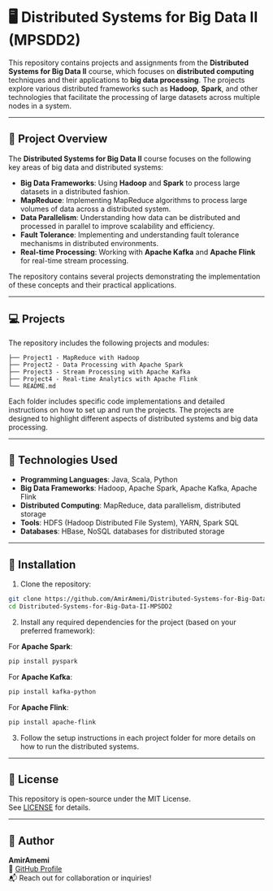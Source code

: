 # 🖥️ Distributed Systems for Big Data II (MPSDD2)

This repository contains projects and assignments from the **Distributed Systems for Big Data II** course, which focuses on **distributed computing** techniques and their applications to **big data processing**. The projects explore various distributed frameworks such as **Hadoop**, **Spark**, and other technologies that facilitate the processing of large datasets across multiple nodes in a system.

---

## 🎯 Project Overview

The **Distributed Systems for Big Data II** course focuses on the following key areas of big data and distributed systems:

- **Big Data Frameworks**: Using **Hadoop** and **Spark** to process large datasets in a distributed fashion.
- **MapReduce**: Implementing MapReduce algorithms to process large volumes of data across a distributed system.
- **Data Parallelism**: Understanding how data can be distributed and processed in parallel to improve scalability and efficiency.
- **Fault Tolerance**: Implementing and understanding fault tolerance mechanisms in distributed environments.
- **Real-time Processing**: Working with **Apache Kafka** and **Apache Flink** for real-time stream processing.
  
The repository contains several projects demonstrating the implementation of these concepts and their practical applications.

---

## 💻 Projects

The repository includes the following projects and modules:

```
├── Project1 - MapReduce with Hadoop
├── Project2 - Data Processing with Apache Spark
├── Project3 - Stream Processing with Apache Kafka
├── Project4 - Real-time Analytics with Apache Flink
└── README.md
```

Each folder includes specific code implementations and detailed instructions on how to set up and run the projects. The projects are designed to highlight different aspects of distributed systems and big data processing.

---

## 🧰 Technologies Used

- **Programming Languages**: Java, Scala, Python
- **Big Data Frameworks**: Hadoop, Apache Spark, Apache Kafka, Apache Flink
- **Distributed Computing**: MapReduce, data parallelism, distributed storage
- **Tools**: HDFS (Hadoop Distributed File System), YARN, Spark SQL
- **Databases**: HBase, NoSQL databases for distributed storage

---

## 🚀 Installation

1. Clone the repository:

```bash
git clone https://github.com/AmirAmemi/Distributed-Systems-for-Big-Data-II-MPSDD2.git
cd Distributed-Systems-for-Big-Data-II-MPSDD2
```

2. Install any required dependencies for the project (based on your preferred framework):

For **Apache Spark**:

```bash
pip install pyspark
```

For **Apache Kafka**:

```bash
pip install kafka-python
```

For **Apache Flink**:

```bash
pip install apache-flink
```

3. Follow the setup instructions in each project folder for more details on how to run the distributed systems.

---

## 📜 License

This repository is open-source under the MIT License.  
See [LICENSE](LICENSE) for details.

---

## 👤 Author

**AmirAmemi**  
🔗 [GitHub Profile](https://github.com/AmirAmemi)  
📬 Reach out for collaboration or inquiries!
